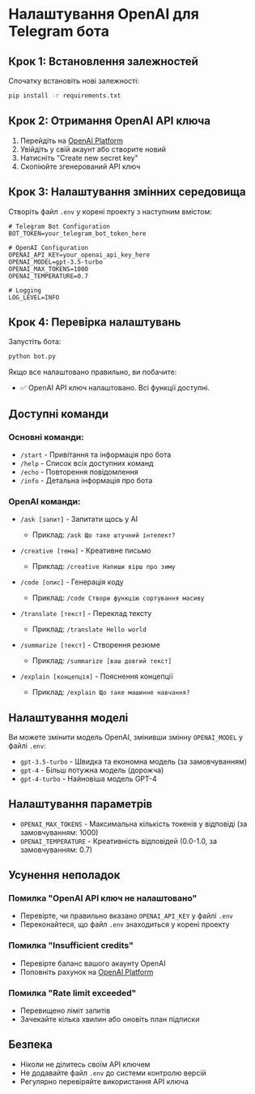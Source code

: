 # Налаштування OpenAI для Telegram бота

## Крок 1: Встановлення залежностей

Спочатку встановіть нові залежності:

```bash
pip install -r requirements.txt
```

## Крок 2: Отримання OpenAI API ключа

1. Перейдіть на [OpenAI Platform](https://platform.openai.com/api-keys)
2. Увійдіть у свій акаунт або створите новий
3. Натисніть "Create new secret key"
4. Скопіюйте згенерований API ключ

## Крок 3: Налаштування змінних середовища

Створіть файл `.env` у корені проекту з наступним вмістом:

```env
# Telegram Bot Configuration
BOT_TOKEN=your_telegram_bot_token_here

# OpenAI Configuration
OPENAI_API_KEY=your_openai_api_key_here
OPENAI_MODEL=gpt-3.5-turbo
OPENAI_MAX_TOKENS=1000
OPENAI_TEMPERATURE=0.7

# Logging
LOG_LEVEL=INFO
```

## Крок 4: Перевірка налаштувань

Запустіть бота:

```bash
python bot.py
```

Якщо все налаштовано правильно, ви побачите:
- ✅ OpenAI API ключ налаштовано. Всі функції доступні.

## Доступні команди

### Основні команди:
- `/start` - Привітання та інформація про бота
- `/help` - Список всіх доступних команд
- `/echo` - Повторення повідомлення
- `/info` - Детальна інформація про бота

### OpenAI команди:
- `/ask [запит]` - Запитати щось у AI
  - Приклад: `/ask Що таке штучний інтелект?`

- `/creative [тема]` - Креативне письмо
  - Приклад: `/creative Напиши вірш про зиму`

- `/code [опис]` - Генерація коду
  - Приклад: `/code Створи функцію сортування масиву`

- `/translate [текст]` - Переклад тексту
  - Приклад: `/translate Hello world`

- `/summarize [текст]` - Створення резюме
  - Приклад: `/summarize [ваш довгий текст]`

- `/explain [концепція]` - Пояснення концепції
  - Приклад: `/explain Що таке машинне навчання?`

## Налаштування моделі

Ви можете змінити модель OpenAI, змінивши змінну `OPENAI_MODEL` у файлі `.env`:

- `gpt-3.5-turbo` - Швидка та економна модель (за замовчуванням)
- `gpt-4` - Більш потужна модель (дорожча)
- `gpt-4-turbo` - Найновіша модель GPT-4

## Налаштування параметрів

- `OPENAI_MAX_TOKENS` - Максимальна кількість токенів у відповіді (за замовчуванням: 1000)
- `OPENAI_TEMPERATURE` - Креативність відповідей (0.0-1.0, за замовчуванням: 0.7)

## Усунення неполадок

### Помилка "OpenAI API ключ не налаштовано"
- Перевірте, чи правильно вказано `OPENAI_API_KEY` у файлі `.env`
- Переконайтеся, що файл `.env` знаходиться у корені проекту

### Помилка "Insufficient credits"
- Перевірте баланс вашого акаунту OpenAI
- Поповніть рахунок на [OpenAI Platform](https://platform.openai.com/account/billing)

### Помилка "Rate limit exceeded"
- Перевищено ліміт запитів
- Зачекайте кілька хвилин або оновіть план підписки

## Безпека

- Ніколи не ділитесь своїм API ключем
- Не додавайте файл `.env` до системи контролю версій
- Регулярно перевіряйте використання API ключа
